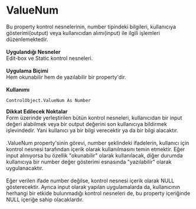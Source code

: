 # ValueNum

Bu property kontrol nesnelerinin, number tipindeki bilgileri, kullanıcıya gösterimi(output) veya kullanıcıdan alımı(input) ile ilgili işlemleri düzenlemektedir.\
\
**Uygulandığı Nesneler**\
Edit-box ve Static kontrol nesneleri.\
\
**Uygulama Biçimi**\
Hem okunabilir hem de yazılabilir bir property'dir.\
\
**Kullanımı**

```
ControlObject.ValueNum As Number
```

**Dikkat Edilecek Noktalar**\
Form üzerinde yerleştirilen bütün kontrol nesneleri, kullanıcıdan bir input değeri alabilmek veya bir output değerini son kullanıcıya bildirmek işlevindedir. Yani kullanıcı ya bir bilgi verecektir ya da bir bilgi alacaktır.\
\
.ValueNum property'sinin görevi, number şeklindeki ifadelerin, kullanıcı için kontrol nesnesi tarafından içerik olarak kullanılmasını temin etmektir. Eğer input alınıyorsa bu özellik "okunabilir" olarak kullanılacak, diğer durumda kullanıcıya bir number değer gösterimi esnasında "yazılabilir" olarak uygulanacaktır.\
\
Eğer verilen ifade number değilse, kontrol nesnesi içerik olarak NULL gösterecektir. Ayrıca input olarak yapılan uygulamalarda da, kullanıcının herhangi bir etkide bulunmadığı kontrol nesneleri de, bu property içeriğinde NULL içeriğe sahip olacaklardır.
